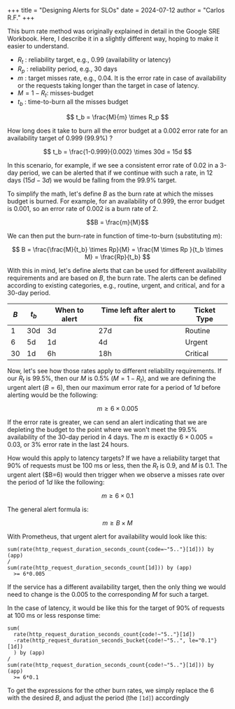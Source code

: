 +++
title = "Designing Alerts for SLOs"
date = 2024-07-12
author = "Carlos R.F."
+++

This burn rate method was originally explained in detail in the Google SRE Workbook. Here, I describe it in a slightly different way, hoping to make it easier to understand.

* $R_t$ : reliability target, e.g., 0.99 (availability or latency)
* $R_p$ : reliability period, e.g., 30 days
* $m$ : target misses rate, e.g., 0.04. It is the error rate in case of availability or the requests taking longer than the target in case of latency.
* $M=1-R_t$: misses-budget
* $t_b$ : time-to-burn all the misses budget

$$
t_b = \frac{M}{m} \times R_p
$$

How long does it take to burn all the error budget at a 0.002 error rate for an availability target of 0.999 (99.9%) ?


$$
t_b = \frac{1-0.999}{0.002} \times 30d
= 15d
$$

In this scenario, for example, if we see a consistent error rate of 0.02 in a 3-day period, we can be alerted that if we continue with such a rate, in 12 days ($15d-3d$) we would be falling from the 99.9% target.

To simplify the math, let's define $B$ as the burn rate at which the misses budget is burned. For example, for an availability of 0.999, the error budget is 0.001, so an error rate of 0.002 is a burn rate of 2.

$$B = \frac{m}{M}$$

We can then put the burn-rate in function of time-to-burn (substituting $m$):


$$
B = \frac{\frac{M}{t_b} \times Rp}{M}
 = \frac{M \times Rp }{t_b \times M}
 = \frac{Rp}{t_b}
$$

With this in mind, let's define alerts that can be used for different availability requirements and are based on $B$, the burn rate.
The alerts can be defined according to existing categories, e.g., routine, urgent, and critical, and for a 30-day period.

|$B$|$t_b$|When to alert|Time left after alert to fix|Ticket Type|
|---|---|---|---|---|
|1|30d|3d|27d|Routine|
|6|5d|1d|4d|Urgent|
|30|1d|6h|18h|Critical|

Now, let's see how those rates apply to different reliability requirements. If our $R_t$ is 99.5%, then our $M$ is 0.5% ($M=1-R_t$), and we are defining the urgent alert ($B=6$), then our maximum error rate for a period of $1d$ before alerting would be the following:

$$m \geq 6 \times 0.005$$

If the error rate is greater, we can send an alert indicating that we are depleting the budget to the point where we won't meet the 99.5% availability of the 30-day period in 4 days. The $m$ is exactly $6 \times 0.005 = 0.03$, or 3% error rate in the last 24 hours.

How would this apply to latency targets? If we have a reliability target that 90% of requests must be 100 ms or less, then the $R_t$ is 0.9, and $M$ is 0.1. The urgent alert ($B=6) would then trigger when we observe a misses rate over the period of $1d$ like the following:

$$m \geq 6 \times 0.1$$

The general alert formula is:

$$m \geq B \times M$$

With Prometheus, that urgent alert for availability would look like this:

```
sum(rate(http_request_duration_seconds_count{code=~"5.."}[1d])) by (app)
/
sum(rate(http_request_duration_seconds_count[1d])) by (app)
  >= 6*0.005
```

If the service has a different availability target, then the only thing we would need to change is the $0.005$ to the corresponding $M$ for such a target.

In the case of latency, it would be like this for the target of 90% of requests at 100 ms or less response time:

```
sum(
  rate(http_request_duration_seconds_count{code!~"5.."}[1d])
  -rate(http_request_duration_seconds_bucket{code!~"5..", le="0.1"}[1d])
  ) by (app)
/
sum(rate(http_request_duration_seconds_count{code!~"5.."}[1d])) by (app)
  >= 6*0.1
```

To get the expressions for the other burn rates, we simply replace the $6$ with the desired $B$, and adjust the period (the `[1d]`) accordingly
